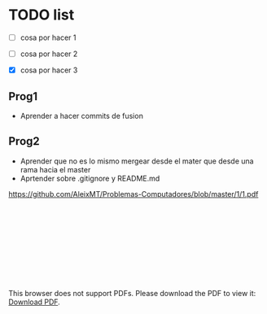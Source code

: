# TODO list

- [ ] cosa por hacer 1
- [ ] cosa por hacer 2
- [x] cosa por hacer 3


## Prog1
 * Aprender a hacer commits de fusion 

## Prog2
 * Aprender que no es lo mismo mergear desde el mater que desde una rama hacia el master
 * Aprtender sobre .gitignore y README.md


https://github.com/AleixMT/Problemas-Computadores/blob/master/1/1.pdf

<object data="https://github.com/AleixMT/Problemas-Computadores/blob/master/1/1.pdf" type="application/pdf" width="700px" height="700px">
    <embed src="https://github.com/AleixMT/Problemas-Computadores/blob/master/1/1.pdf">
        <p>This browser does not support PDFs. Please download the PDF to view it: <a href="https://github.com/AleixMT/Problemas-Computadores/blob/master/1/1.pdf">Download PDF</a>.</p>
    </embed>
</object>
